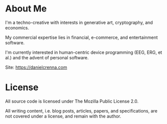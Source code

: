 # About Me

I'm a techno-creative with interests in generative art, cryptography, and economics.

My commercial expertise lies in financial, e-commerce, and entertainment software.

I'm currently interested in human-centric device programming (EEG, ERG, et al.) and the advent of personal software.

 Site: https://danielcrenna.com

 # License

 All source code is licensed under The Mozilla Public License 2.0.

 All writing content, i.e. blog posts, articles, papers, and specifications, are not covered under a license, and remain with the author.
